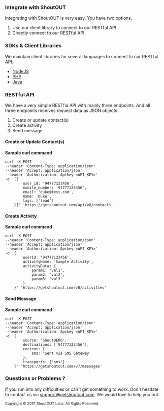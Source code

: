 ### Integrate with ShoutOUT

Integrating with ShoutOUT is very easy. You have two options.

 1. Use our client library to connect to our RESTful API
 2. Directly connect to our RESTful API

### <a id="#cL"></a>SDKs & Client Libraries

We maintain client libraries for several languages to connect to our RESTful API.

- [NodeJS](https://www.npmjs.com/package/shoutout-sdk)
- [PHP](https://packagist.org/packages/shoutoutlabs/shoutout-sdk)
- [Java](https://github.com/shoutout-labs/shoutout-sdk-java)

### <a id="#rA"></a>RESTful API

We have a very simple RESTful API with mainly three endpoints. And all three endpoints receives request data as JSON objects.

 1. Create or update contact(s)
 2. Create activity
 3. Send message


#### <a id="#1"></a>Create or Update Contact(s)

**Sample curl command**

```curl
curl -X POST 
--header 'Content-Type: application/json' 
--header 'Accept: application/json' 
--header 'Authorization: Apikey <API_KEY>' 
-d '[{
        user_id: '94777123456',
        mobile_number: '94777123456',
        email: 'duke@test.com',
        name: 'Duke',
        tags: ['lead']
    }]' 'https://getshoutout.com/api/v8/contacts'
```

#### <a id="#2"></a>Create Activity

**Sample curl command**

```curl
curl -X POST 
--header 'Content-Type: application/json' 
--header 'Accept: application/json' 
--header 'Authorization: Apikey <API_KEY>' 
-d '{
        userId: '94777123456',
        activityName: 'Sample Activity',
        activityData: {
            param1: 'val1',
            param2: 'val2',
            param3: 'val3'
        }
    }' 'https://getshoutout.com/v8/activities'
```

#### <a id="#3"></a>Send Message

**Sample curl command**

```curl
curl -X POST 
--header 'Content-Type: application/json' 
--header 'Accept: application/json' 
--header 'Authorization: Apikey <API_KEY>' 
-d '{
        source: 'ShoutDEMO',
        destinations: ['94777123456'],
        content: {
            sms: 'Sent via SMS Gateway'
        },
        transports: ['sms']
    }' 'https://getshoutout.com/v7/messages'
```

### Questions or Problems ?

If you run into any difficulties or can't get something to work. Don't hesitate to contact us via <support@getshoutout.com>. We would love to help you out.

<small>Copyright © 2017. ShoutOUT Labs. All Rights Reserved.</small>